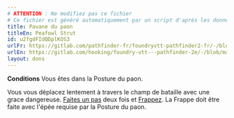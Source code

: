 ```yaml
---
# ATTENTION : Ne modifiez pas ce fichier
# Ce fichier est généré automatiquement par un script d'après les données du module Foundry VTT officiel et de sa traduction
title: Pavane du paon
titleEn: Peafowl Strut
id: u2fgdFIdQDplKOS3
urlFr: https://gitlab.com/pathfinder-fr/foundryvtt-pathfinder2-fr/-/blob/master/data/feats/u2fgdFIdQDplKOS3.htm
urlEn: https://gitlab.com/hooking/foundry-vtt---pathfinder-2e/-/blob/master/packs/data/feats.db/peafowl-strut.json
layout: dons
---
```

**Conditions** Vous êtes dans la Posture du paon.

Vous vous déplacez lentement à travers le champ de bataille avec une grace dangereuse. [Faites un pas](../actions/faire-un-pas.html) deux fois et [Frappez](../actions/frapper.html). La Frappe doit être faite avec l'épée requise par la Posture du paon.
